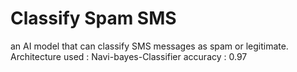 # Classify Spam SMS
an AI model that can classify SMS messages as spam or legitimate.
Architecture used : Navi-bayes-Classifier
accuracy : 0.97

